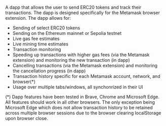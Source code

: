 A dapp that allows the user to send ERC20 tokens and track their transactions.
The dapp is designed specifically for the Metamask browser extension.
The dapp allows for:
* Sending of select ERC20 tokens
* Sending on the Ethereum mainnet or Sepolia testnet
* Live gas fee estimates
* Live mining time estimates
* Transaction monitoring
* Speeding up transactions with higher gas fees (via the Metamask extension) and monitoring the new transaction (in dapp)
* Cancelling transactions (via the Metamask extension) and monitoring the cancellation progress (in dapp)
* Transaction history specific for each Metamask account, network, and browser(*)
* Usage over multiple tabs/windows, all synchonrized in their UI

(*) Dapp features have been tested in Brave, Chrome and Microsoft Edge. All features should work in all other browsers. The only exception being Microsoft Edge which does not allow transaction history to be retained across multiple browser sessions due to the browser clearing localStorage upon browser close.
